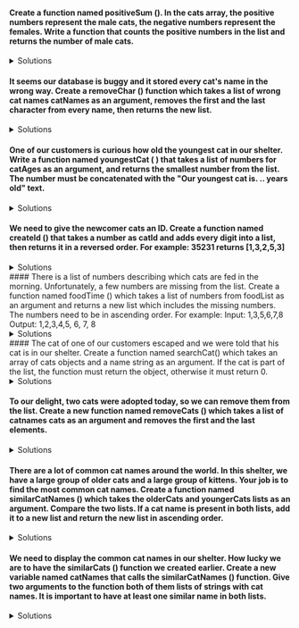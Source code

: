 #### Create a function named positiveSum (). In the cats array, the positive numbers represent the male cats, the negative numbers represent the females. Write a function that counts the positive numbers in the list and returns the number of male cats.

<details>
  <summary>Solutions</summary>
  
  <summary>Regular For Loop</summary>

```js

let catArr = [1,2,3,4,5,6,7,8,9,10,11,12,-1,-2,-3,-4,-5,-6,-7,-8]
function positiveSum(arr){
let sum = 0
    for (let i=0; i< arr.length; i++){ 
        if(arr[i]>0){ 
            sum +=1 
        }
    }
    return sum
}
console.log(positiveSum(catArr))
```
  <summary> forEach method</summary>

```js
let catArr = [1,2,3,4,5,6,7,8,9,10,11,12,-1,-2,-3,-4,-5,-6,-7,-8]
function positiveSump(arr){
    let sum = 0
    arr.forEach(num => {
        if(num > 0){
            sum +=1
        }
    })
    return sum
}
console.log(positiveSum(catArr))
```
  <summary> map method</summary>

```js
let catArr = [1,2,3,4,5,6,7,8,9,10,11,12,-1,-2,-3,-4,-5,-6,-7,-8]
function positiveSum(arr){
    let sum = 0
    arr.map(num => {
        if(num > 0){
            sum +=1
        }
    })
    return sum
}
console.log(positiveSum(catArr))
```
  <summary> For of Loop</summary>

```js
let catArr = [1,2,3,4,5,6,7,8,9,10,11,12,-1,-2,-3,-4,-5,-6,-7,-8]
function positiveSum(arr){
    let sum = 0
    for (num of arr){ 
        if(num >0){ 
            sum +=1 
        }
    }
    return sum
}
console.log(positiveSum(catArr))
```
</details>

#### It seems our database is buggy and it stored every cat's name in the wrong way. Create a removeChar () function which takes a list of wrong cat names catNames as an argument, removes the first and the last character from every name, then returns the new list.

<details>
  <summary>Solutions</summary>
  
  <summary>Regular For Loop</summary>

```js
let catNames = ['Lily', 'Eka', 'Oprah', 'Adda','Cora','Lucky']

function removeChar(arrOfCatNames){
    let newArr = []
    for (let i = 0; i < arrOfCatNames.length ; i++){
        newArr.push(arrOfCatNames[i].slice(1,-1))
    }
    return newArr
}
console.log(removeChar(catNames))
```
</details>

#### One of our customers is curious how old the youngest cat in our shelter. Write a function named youngestCat ( ) that takes a list of numbers for catAges as an argument, and returns the smallest number from the list. The number must be concatenated with the "Our youngest cat is. .. years old" text.

<details>
  <summary>Solutions</summary>
  
  <summary>Regular For Loop</summary>

```js
let catAges = [1,2,7,8,9,13,4,5,60,11,12]
function youngestCat(arr){
let youngest = arr[0]
    for (let i=0; i< arr.length; i++){ 
        if(arr[i] < youngest){ 
            youngest = arr[i] 
        }
    }
    return `Our youngest cat is ${youngest} years`
}
console.log(youngestCat(catAges))
```
</details>

#### We need to give the newcomer cats an ID. Create a function named createId () that takes a number as catId and adds every digit into a list, then returns it in a reversed order. For example: 35231 returns [1,3,2,5,3]
<details>
  <summary>Solutions</summary>
  
  <summary>Regular For Loop</summary>

```js
function createID(num){
let idArr = []
let numToString = num.toString() //first we need to convert the number to a string
    for (let i=numToString.length -1; i > 0 ; i--){ 
        //loop through the string, but start at the last character and decrease the number of 'i' each time through the loop
        idArr.push(parseInt(numToString[i])) 
        // parseInt will convert it back to numbers, so instead of this: ['1', '3', '2', '5' ], it converts it to this: [ '1', '3', '2', '5' ]
    }
    return idArr
}

```
</details>
#### There is a list of numbers describing which cats are fed in the morning. Unfortunately, a few numbers are missing from the list. Create a function named foodTime () which takes a list of numbers from foodList as an argument and returns a new list which includes the missing numbers. The numbers need to be in ascending order. For example: Input: 1,3,5,6,7,8 Output: 1,2,3,4,5, 6, 7, 8
<details>
  <summary>Solutions</summary>
  
  <summary>Regular For Loop</summary>

```js
console.log(createID(35231))
let times = [1,3,6,8]
function foodTime(arr){
    let newArr=[]
    for(let i = arr[0]; i<= arr[arr.length -1]; i++){
        newArr.push(i)
    }
    return newArr
}
console.log(foodTime(times))
```
</details>
#### The cat of one of our customers escaped and we were told that his cat is in our shelter. Create a function named searchCat() which takes an array of cats objects and a name string as an argument. If the cat is part of the list, the function must return the object, otherwise it must return 0.


<details>
  <summary>Solutions</summary>
  
  <summary>Regular For Loop</summary>

```js
let cats = [{name:'Lily'}, {name:'Eka'}, {name:'Oprah'}, {name:'Adda'},{name:'Cora'},{name:'Lucky'}]
function searchCat(arrOfObj, missingCatName){
    let result = 0
    for(let i = 0; i< arrOfObj.length; i++){
        if (arrOfObj[i].name == missingCatName){
            result = arrOfObj[i]
        }
    }
    return result
}
console.log(searchCat(cats,'Mara')) //0
console.log(searchCat(cats,'Cora')) // { name: 'Cora' }

```
</details>

#### To our delight, two cats were adopted today, so we can remove them from the list. Create a new function named removeCats () which takes a list of catnames cats as an argument and removes the first and the last elements.


<details>
  <summary>Solutions</summary>
  
  <summary>Regular For Loop</summary>

```js
let catList = ['Lily', 'Eka', 'Oprah', 'Adda','Cora','Lucky']
function removeCats(cats){
    cats.pop() // removes the last element of the array
    cats.shift() //removes the first element of an array
    return cats
}
console.log(removeCats(catList))
```
</details>

#### There are a lot of common cat names around the world. In this shelter, we have a large group of older cats and a large group of kittens. Your job is to find the most common cat names. Create a function named similarCatNames () which takes the olderCats and youngerCats lists as an argument. Compare the two lists. If a cat name is present in both lists, add it to a new list and return the new list in ascending order.

<details>
  <summary>Solutions</summary>
  
  <summary>Regular For Loop</summary>

```js
let catListOld = ['Lily', 'Eka', 'Oprah', 'Adda','Cora','Lucky']
let catListNew = ['Lily', 'Eka', 'Kira', 'Lord','Beka','Adda']
function similarCatNames(oldCats, newCats){
    let result = []
    for(let i=0 ; i< oldCats.length; i++){
        for(let j=0; j< newCats.length; j++){
            if(oldCats[i] === newCats[j]){
                result.push(newCats[j])
            }
        }
    }
    return result
}
console.log(similarCatNames(catListOld, catListNew))
```
</details>

#### We need to display the common cat names in our shelter. How lucky we are to have the similarCats () function we created earlier. Create a new variable named catNames that calls the similarCatNames () function. Give two arguments to the function both of them lists of strings with cat names. It is important to have at least one similar name in both lists.


<details>
  <summary>Solutions</summary>
  
  <summary>Regular For Loop</summary>

```js
let catListOld = ['Lily', 'Eka', 'Oprah', 'Adda','Cora','Lucky']
let catListNew = ['Lily', 'Eka', 'Kira', 'Lord','Beka','Adda']
function similarCatNames(oldCats, newCats){
    let result = []
    for(let i=0 ; i< oldCats.length; i++){
        for(let j=0; j< newCats.length; j++){
            if(oldCats[i] === newCats[j]){
                result.push(newCats[j])
            }
        }
    }
    return result
}
let catNames = similarCatNames(catListOld, catListNew)
console.log(catNames)
```
</details>